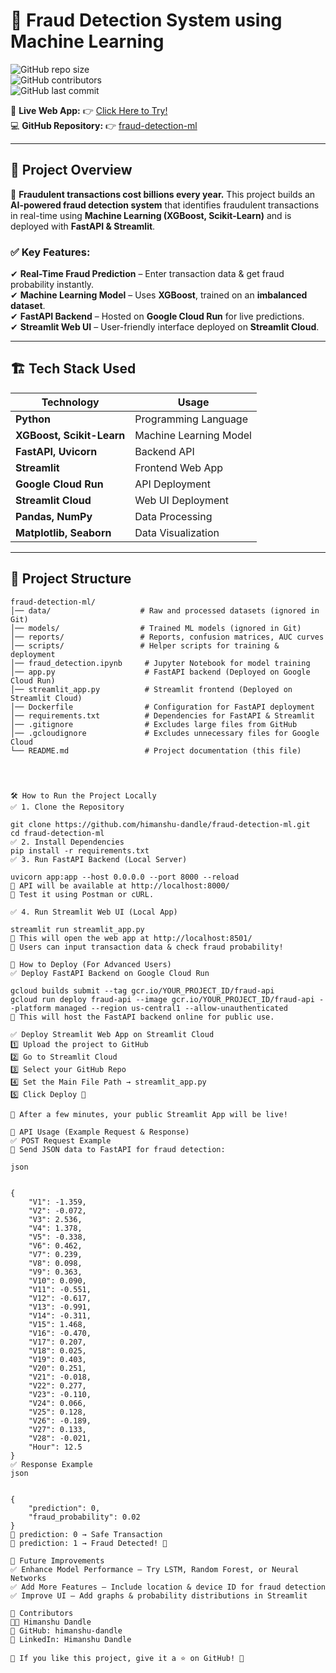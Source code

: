 # 🚀 Fraud Detection System using Machine Learning  

![GitHub repo size](https://img.shields.io/github/repo-size/himanshu-dandle/fraud-detection-ml?style=flat)  
![GitHub contributors](https://img.shields.io/github/contributors/himanshu-dandle/fraud-detection-ml?color=blue)  
![GitHub last commit](https://img.shields.io/github/last-commit/himanshu-dandle/fraud-detection-ml)  

🔗 **Live Web App:** 👉 [Click Here to Try!](https://fraud-detection-ml-nmqgvrtkbtrgcfyem9mxqf.streamlit.app/)  
💻 **GitHub Repository:** 👉 [fraud-detection-ml](https://github.com/himanshu-dandle/fraud-detection-ml)  

---

## 📌 **Project Overview**  

🚨 **Fraudulent transactions cost billions every year.** This project builds an **AI-powered fraud detection system** that identifies fraudulent transactions in real-time using **Machine Learning (XGBoost, Scikit-Learn)** and is deployed with **FastAPI & Streamlit**.  

### ✅ **Key Features:**  
✔ **Real-Time Fraud Prediction** – Enter transaction data & get fraud probability instantly.  
✔ **Machine Learning Model** – Uses **XGBoost**, trained on an **imbalanced dataset**.  
✔ **FastAPI Backend** – Hosted on **Google Cloud Run** for live predictions.  
✔ **Streamlit Web UI** – User-friendly interface deployed on **Streamlit Cloud**.  

---

## 🏗 **Tech Stack Used**  

| Technology | Usage |
|------------|------------------|
| **Python** | Programming Language |
| **XGBoost, Scikit-Learn** | Machine Learning Model |
| **FastAPI, Uvicorn** | Backend API |
| **Streamlit** | Frontend Web App |
| **Google Cloud Run** | API Deployment |
| **Streamlit Cloud** | Web UI Deployment |
| **Pandas, NumPy** | Data Processing |
| **Matplotlib, Seaborn** | Data Visualization |

---

## 📂 **Project Structure**  

```
fraud-detection-ml/
│── data/                    # Raw and processed datasets (ignored in Git)
│── models/                  # Trained ML models (ignored in Git)
│── reports/                 # Reports, confusion matrices, AUC curves
│── scripts/                 # Helper scripts for training & deployment
│── fraud_detection.ipynb     # Jupyter Notebook for model training
│── app.py                    # FastAPI backend (Deployed on Google Cloud Run)
│── streamlit_app.py          # Streamlit frontend (Deployed on Streamlit Cloud)
│── Dockerfile                # Configuration for FastAPI deployment
│── requirements.txt          # Dependencies for FastAPI & Streamlit
│── .gitignore                # Excludes large files from GitHub
│── .gcloudignore             # Excludes unnecessary files for Google Cloud
└── README.md                 # Project documentation (this file)




🛠 How to Run the Project Locally
✅ 1. Clone the Repository

git clone https://github.com/himanshu-dandle/fraud-detection-ml.git
cd fraud-detection-ml
✅ 2. Install Dependencies
pip install -r requirements.txt
✅ 3. Run FastAPI Backend (Local Server)

uvicorn app:app --host 0.0.0.0 --port 8000 --reload
🔹 API will be available at http://localhost:8000/
🔹 Test it using Postman or cURL.

✅ 4. Run Streamlit Web UI (Local App)

streamlit run streamlit_app.py
🔹 This will open the web app at http://localhost:8501/
🔹 Users can input transaction data & check fraud probability!

🚀 How to Deploy (For Advanced Users)
✅ Deploy FastAPI Backend on Google Cloud Run

gcloud builds submit --tag gcr.io/YOUR_PROJECT_ID/fraud-api
gcloud run deploy fraud-api --image gcr.io/YOUR_PROJECT_ID/fraud-api --platform managed --region us-central1 --allow-unauthenticated
🔹 This will host the FastAPI backend online for public use.

✅ Deploy Streamlit Web App on Streamlit Cloud
1️⃣ Upload the project to GitHub
2️⃣ Go to Streamlit Cloud
3️⃣ Select your GitHub Repo
4️⃣ Set the Main File Path → streamlit_app.py
5️⃣ Click Deploy 🚀

🔹 After a few minutes, your public Streamlit App will be live!

🔌 API Usage (Example Request & Response)
✅ POST Request Example
📌 Send JSON data to FastAPI for fraud detection:

json


{
    "V1": -1.359,
    "V2": -0.072,
    "V3": 2.536,
    "V4": 1.378,
    "V5": -0.338,
    "V6": 0.462,
    "V7": 0.239,
    "V8": 0.098,
    "V9": 0.363,
    "V10": 0.090,
    "V11": -0.551,
    "V12": -0.617,
    "V13": -0.991,
    "V14": -0.311,
    "V15": 1.468,
    "V16": -0.470,
    "V17": 0.207,
    "V18": 0.025,
    "V19": 0.403,
    "V20": 0.251,
    "V21": -0.018,
    "V22": 0.277,
    "V23": -0.110,
    "V24": 0.066,
    "V25": 0.128,
    "V26": -0.189,
    "V27": 0.133,
    "V28": -0.021,
    "Hour": 12.5
}
✅ Response Example
json


{
    "prediction": 0,
    "fraud_probability": 0.02
}
🔹 prediction: 0 → Safe Transaction
🔹 prediction: 1 → Fraud Detected! 🚨

🎯 Future Improvements
✅ Enhance Model Performance – Try LSTM, Random Forest, or Neural Networks
✅ Add More Features – Include location & device ID for fraud detection
✅ Improve UI – Add graphs & probability distributions in Streamlit

🤝 Contributors
👨‍💻 Himanshu Dandle
📌 GitHub: himanshu-dandle
📌 LinkedIn: Himanshu Dandle

🔹 If you like this project, give it a ⭐ on GitHub! 🚀

